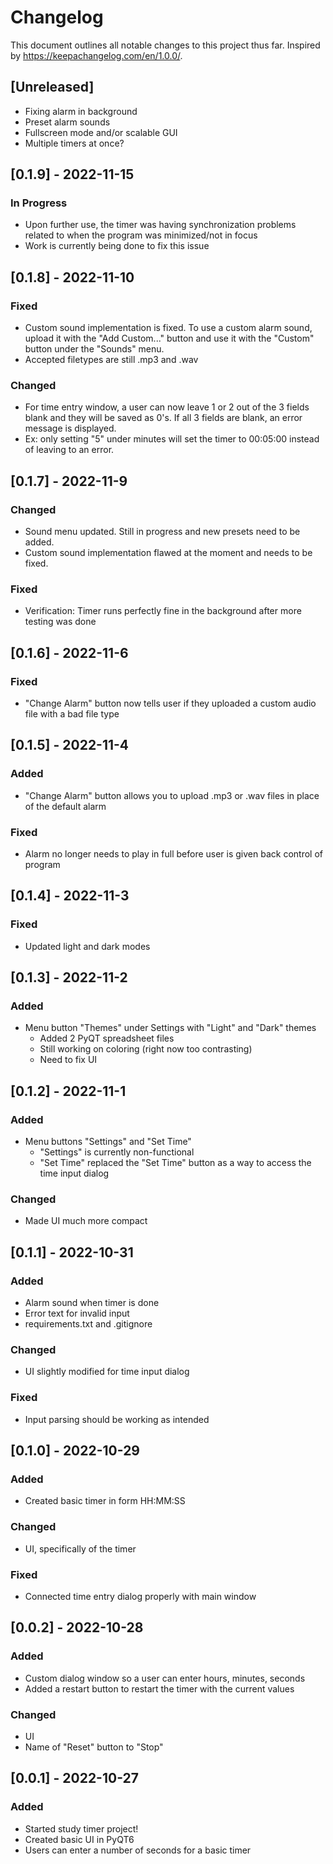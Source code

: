 # Changelog
This document outlines all notable changes to this project thus far. Inspired by https://keepachangelog.com/en/1.0.0/.

## [Unreleased]
- Fixing alarm in background
- Preset alarm sounds
- Fullscreen mode and/or scalable GUI
- Multiple timers at once?

## [0.1.9] - 2022-11-15
### In Progress
- Upon further use, the timer was having synchronization problems related to when the program was minimized/not in focus
- Work is currently being done to fix this issue

## [0.1.8] - 2022-11-10
### Fixed
- Custom sound implementation is fixed. To use a custom alarm sound, upload it with the "Add Custom..." button and use it with the "Custom" button under the "Sounds" menu.
- Accepted filetypes are still .mp3 and .wav

### Changed
- For time entry window, a user can now leave 1 or 2 out of the 3 fields blank and they will be saved as 0's. If all 3 fields are blank, an error message is displayed.
- Ex: only setting "5" under minutes will set the timer to 00:05:00 instead of leaving to an error.

## [0.1.7] - 2022-11-9
### Changed
- Sound menu updated. Still in progress and new presets need to be added.
- Custom sound implementation flawed at the moment and needs to be fixed.
  
### Fixed
- Verification: Timer runs perfectly fine in the background after more testing was done

## [0.1.6] - 2022-11-6
### Fixed
- "Change Alarm" button now tells user if they uploaded a custom audio file with a bad file type

## [0.1.5] - 2022-11-4
### Added
- "Change Alarm" button allows you to upload .mp3 or .wav files in place of the default alarm
  
### Fixed
- Alarm no longer needs to play in full before user is given back control of program
  
## [0.1.4] - 2022-11-3
### Fixed
- Updated light and dark modes

## [0.1.3] - 2022-11-2
### Added
- Menu button "Themes" under Settings with "Light" and "Dark" themes
  - Added 2 PyQT spreadsheet files
  - Still working on coloring (right now too contrasting)
  - Need to fix UI

## [0.1.2] - 2022-11-1
### Added
- Menu buttons "Settings" and "Set Time"
  - "Settings" is currently non-functional
  - "Set Time" replaced the "Set Time" button as a way to access the time input dialog

### Changed
- Made UI much more compact

## [0.1.1] - 2022-10-31
### Added
- Alarm sound when timer is done
- Error text for invalid input
- requirements.txt and .gitignore

### Changed
- UI slightly modified for time input dialog

### Fixed
- Input parsing should be working as intended

## [0.1.0] - 2022-10-29
### Added
- Created basic timer in form HH:MM:SS

### Changed
- UI, specifically of the timer

### Fixed
- Connected time entry dialog properly with main window

## [0.0.2] - 2022-10-28
### Added
- Custom dialog window so a user can enter hours, minutes, seconds
- Added a restart button to restart the timer with the current values

### Changed
- UI
- Name of "Reset" button to "Stop"

## [0.0.1] - 2022-10-27
### Added
- Started study timer project!
- Created basic UI in PyQT6
- Users can enter a number of seconds for a basic timer